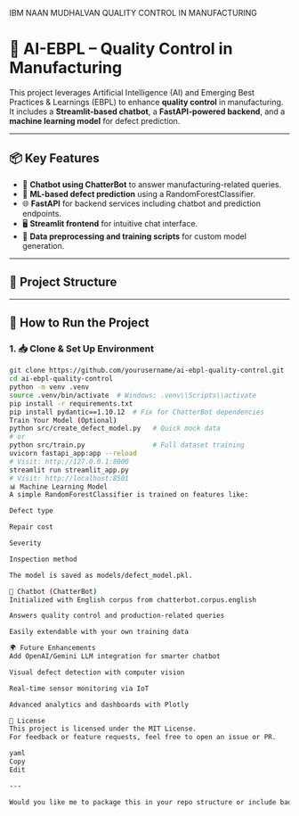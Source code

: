IBM NAAN MUDHALVAN QUALITY CONTROL IN MANUFACTURING

# 🧠 AI-EBPL – Quality Control in Manufacturing

This project leverages Artificial Intelligence (AI) and Emerging Best Practices & Learnings (EBPL) to enhance **quality control** in manufacturing. It includes a **Streamlit-based chatbot**, a **FastAPI-powered backend**, and a **machine learning model** for defect prediction.

---

## 📦 Key Features

- 🤖 **Chatbot using ChatterBot** to answer manufacturing-related queries.
- 🧪 **ML-based defect prediction** using a RandomForestClassifier.
- 🌐 **FastAPI** for backend services including chatbot and prediction endpoints.
- 🖥️ **Streamlit frontend** for intuitive chat interface.
- 🧹 **Data preprocessing and training scripts** for custom model generation.

---

## 📁 Project Structure


---

## 🚀 How to Run the Project

### 1. 📥 Clone & Set Up Environment

```bash
git clone https://github.com/yourusername/ai-ebpl-quality-control.git
cd ai-ebpl-quality-control
python -m venv .venv
source .venv/bin/activate  # Windows: .venv\\Scripts\\activate
pip install -r requirements.txt
pip install pydantic==1.10.12  # Fix for ChatterBot dependencies
Train Your Model (Optional)
python src/create_defect_model.py   # Quick mock data
# or
python src/train.py                 # Full dataset training
uvicorn fastapi_app:app --reload
# Visit: http://127.0.0.1:8000
streamlit run streamlit_app.py
# Visit: http://localhost:8501
📊 Machine Learning Model
A simple RandomForestClassifier is trained on features like:

Defect type

Repair cost

Severity

Inspection method

The model is saved as models/defect_model.pkl.

🤖 Chatbot (ChatterBot)
Initialized with English corpus from chatterbot.corpus.english

Answers quality control and production-related queries

Easily extendable with your own training data

🌍 Future Enhancements
Add OpenAI/Gemini LLM integration for smarter chatbot

Visual defect detection with computer vision

Real-time sensor monitoring via IoT

Advanced analytics and dashboards with Plotly

🪪 License
This project is licensed under the MIT License.
For feedback or feature requests, feel free to open an issue or PR.

yaml
Copy
Edit

---

Would you like me to package this in your repo structure or include badges (build, license, author, etc.)?

